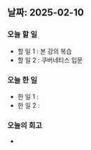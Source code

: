 ## 날짜: 2025-02-10

### 오늘 할 일
- 할 일 1 : 본 강의 복습
- 할 일 2 : 쿠버네티스 입문

### 오늘 한 일
- 한 일 1 : 
- 한 일 2 : 
### 오늘의 회고
- 